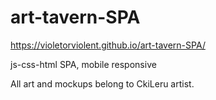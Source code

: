 # art-tavern-SPA
 https://violetorviolent.github.io/art-tavern-SPA/ 


js-css-html SPA, mobile responsive 

All art and mockups belong to CkiLeru artist. 
